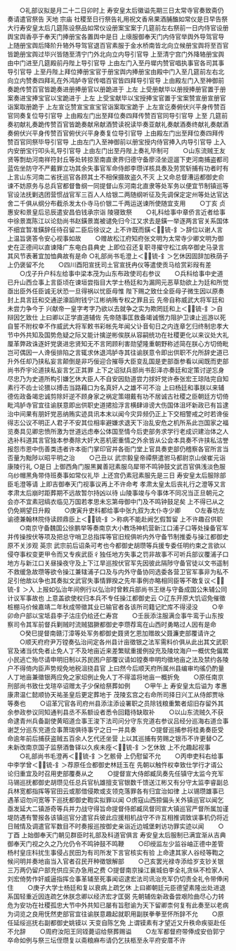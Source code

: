 <!-- { "loadSidebar": true } -->
　　○礼部议拟是月二十二日卯时上  寿安皇太后徽谥先期三日太常寺官奏致斋仍奏请遣官祭告  天地  宗庙  社稷至日行祭告礼用祝文香帛果酒脯醢如常仪是日早告祭  大行寿安皇太后几筵陈设祭品如常仪设册案宝案于几筵前左右祭前一日内侍官设册舆宝舆香亭于奉天门捧册宝各置舆中是日  上缞服御奉天门内侍官举舆外导驾官导  上随册宝舆后降阶升辂外导驾官退百官素服于金水桥南皆北向立候册宝舆将至百官皆跪册宝舆过毕兴皆随至清宁门外北向立内导引官导  上至清宁宫门外降辂册宝舆由中门进至几筵殿前丹陛上导引官导  上由左门入至丹墀内赞官唱执事官各司其事导引官导  上至丹陛上拜位捧册宝官于册宝舆内捧册宝由殿中门入至几筵前左右北向立内赞奏四拜礼在外鸿胪寺官传唱百官皆四拜导引官导  上由殿左门入至神御前奏跪传赞百官皆跪奏进册捧册官以册跪进于  上左  上受册献毕以册授捧册官置于册案奏进宝捧宝官以宝跪进于  上左  上受宝献毕以宝授捧宝官置于宝案赞宣册宣册官诣案取册跪于  上左宣讫赞宣宝宣宝官诣案取宝跪于  上左宣讫奏俯伏兴平身传赞百官同奏复位导引官导  上由殿左门出至拜位奏四拜传赞百官同导引官导  上至  几筵前奏初献礼奏跪传赞百官皆跪奏献帛献酒赞读祝读毕奏亚献礼奏献酒奏终献礼奏献酒奏俯伏兴平身传赞百官俯伏兴平身奏复位导引官导  上由殿左门出至拜位奏四拜传赞百官同祭毕导引官导  上由左门入至神御前以册宝授内侍官捧入内导引官导  上入内安册宝行叩头礼导引官导  上由左门出至丹陛上奏礼毕制可
　　○山东流贼王友贤等剽劫河南祥符封丘等处转掠至南直隶界归德守备廖泾坐逗遛下吏河南捕盗都司蓝佐坐防守不严戴罪立功其余失事官军命侍郎李瓒详核具奏及劳赏斩捕有功者时有上言山东河南二省抚巡官各顾其土不相保摄故盗久不灭  上又命总督漕运都御史俞谏不妨原务与总兵官都督鲁纲一同提督山东河南北直隶等处军务以便宜节制镇巡等官设法抚剿选团营惯战官军三百人人给银二两随纲听征及先调保定定州等处达官达舍二千俱从纲分布截杀发太仆寺马价银二千两运送谏所使随宜支用
　　○丁亥  贞惠安和景皇后忌辰遣安昌伯钱承宗诣  陵寝致祭
　　○礼科给事中章侨言近者给事中徐景嵩陈江以论劾尚书赵鐄景嵩被谴免归今江又求去是鐄一举逐两言官关系国体不细宜暂准鐄辞任待召留二臣后徐议之  上不许既而鐄＜锍-釒＞辞位以谢人言  上温旨褒答令安心视事如故
　　○赠故松江府知府张文明为太常寺少卿文明为御史在正德间以直谏降广东电白县典史  上即位召还复职寻擢守松江病卒御史马录言其风节表著宜加恤典故有是命
○礼部尚书毛澄上＜锍-釒＞乞休因固辞加秩荫子  上仍褒留不允
　　○四川酉阳宣抚司土官宣抚冉仪等遣使贡马给赏彩叚有差
　　○戊子升户科左给事中梁本茂为山东布政使司右参议
　　○兵科给事中史道已升山西佥事上言臣顷在谏垣尝指目大学士杨廷和为漏网元恶草劾欲上为廷和所觉亟出臣外任臣诚无状恐一旦得祸以忧臣毋惟  陛下赐之致仕全臣母子微生因以原奏封上具言廷和交通逆濠謟附钱宁江彬纳贿专权之罪且云  先帝自称威武大将军廷和未尝力争今于  兴献帝一皇字考字乃欲以去就争之实为欺罔廷和上＜锍-釒＞自辩因乞致仕  上曰卿以正学直道辅佐  先帝随事匡救备竭诚悃力阻护卫谏止巡游以死自誓不附权幸不作威武大将军敕书彩帐先年闻父讣音旬日之内连章乞归终制忠孝大节中外共知及国势危疑之际又能计擒逆彬俟朕从容嗣统功在社稷更化以来议处大礼厘革弊政诛逐奸党褒进忠贤知无不言罔顾利害勋望隆重朝野称述简在朕心方切倚毗岂可偶因一人谗佞排陷之言辄求休退鸿胪寺其往谕朕意令即出供职不允所辞史道已升外任却乃挟私妄言颠倒是非巧佞迎合摧辱大臣变乱国是吏部亟参看以闻既而吏部尚书乔宇论道挟私妄言乞正其罪  上下之诏狱兵部尚书彭泽亦奏廷和定策讨逆忘身尽忠乃为史道所构引嫌乞休大臣人不自安因劾道尝力捄奸党许泰张宏王琼陆完自知素行不齿士论猥以搏击当路藉口为名真奸人之雄不可不治  上曰杨廷和事朕以来辅德佐政备竭忠诚剪除奸逆不顾身家之祸定策翊戴有功不居诚古社稷之臣朝廷方切倚毗鸿胪寺官宜往谕朕意即出供职史道捃拾浮言横肆诽谤大伤国体沮坏新政已有旨逮治中间果有朋奸党恶纳贿实迹具讯本末以闻今灾异频仍正上下交相警戒之时若谗佞得志公议不明正人君子不安其位相率避嫌求退天下治乱安危之机所系此岂国家之福览奏具见卿忠愤所激为世道远虑奉公体国至情今后吏部务求学行老成识建治体之人选补科道其言官独本参奏除大奸大恶机密重情之外余皆从公会本具奏不许挟私沽誉报怨市恩中伤善类违者许本衙门掌印官并各衙门堂上官具奏吏部仍稽察各官所言当否量为黜陟以昭平明之治
　　○己丑以  武宗毅皇帝禫祭遣驸马都尉京山侯崔元诣  康陵行礼
○是日  上御西角门服黑翼善冠素服乌犀带不鸣钟鼓文武百官俱浅淡色服乌纱帽黑角带侍班奏事如常仪礼毕  上还宫仍素冠素服先是三日  寿安皇太后服除部臣毛澄等请  上即吉御奉天门视事议再上不许命考  孝肃太皇太后丧礼行之澄等又言  孝肃太后崩时距葬期不远故暂尔持凶以待  山陵事竣与今事体不同况当正旦朝元之会亦不宜素冠缟衣临见万国若孝思未忘第毋御中门及不鸣钟鼓足矣  上不得已从之仍免朔望日升殿
　　○庚寅升吏科都给事中张九叙为太仆寺少卿
　　○左春坊左谕德兼翰林院侍读顾鼎臣上＜锍-釒＞称病不能赴阙乞假暂留  上不许趣召供职
　　○南京守备魏国公徐鹏举等奏南京大小教场神机营新江口浦子口等处操备官军并传操按伏等项及把总守哨卫总指挥等官旧规俱听内外守备节制推委与操江都御史原不关涉观  英宗  武宗前后诏条可考也今都御史胡瓒等兵援专委任明约束之言欲以侵夺事权变更甲令而又专疾武臣彳独任地方失事之罚非故事不可听兵部议覆浦子口地方与新江口关昼操夜守及上下江旱巡按伏官军先因彼此隔陟守备官徒以文书遥制不救缓急故瓒等欲令操江兼辖浦子口及与内外守备协同选委各营卫官军事非为私不足引他故以争也其奏拟文武官失事情罪揆之先年事例亦略相同臣等不敢复议＜锍-釒＞入  上报如弘治年间例行以弘治时曾敕兵部尚书王继与守备成国公朱辅公同计议军事故也  上意盖欲使权归本兵不专任操江都御史云
○辽东开原大饥诏免催徵桩棚马价候嘉靖二年秋成带徵其业已输官者各该所司籍记贮库不得浸没
　　○辛卯命户部以宝坻县李子沽庄仍给还仁寿宫
　　○壬辰添注服满佥事牛鸾于山东按察司令其军前督兵剿贼时流贼猖獗都御史李瓒荐鸾在山西时勇略过人因有是命
　　○癸巳提督南赣汀漳等处军务都御史聂贤乞恩加赠故父聂濂吏部覆请许之
　　○顺天府府尹万镗奏弘治间定各州县计亩徵银之法军需料价俱从此出其文武职官及诸当优免者止免人丁不及地亩近来差繁赋重援例投充及陵坟海户一概优免偏累小民逃亡殆尽请申明旧制以苏民困户部覆议请如镗奏申明均徵地亩之法及禁约各陵户不得倚内臣声势规免地税沮挠县官  上曰然今后顺天府所属州县编审均徭仍酌量人丁地亩兼徵银两应免之家炤例止免人丁不得滥将地亩一概折免
　　○原任南京刑部尚书致仕戈瑄卒诏赠太子少保给祭葬如例
　　○甲午上  寿安皇太后谥为  孝惠康肃温仁懿顺协天祐圣皇后更定葬地于  茂陵玄宫之右命所司择日兴工从侍郎贾咏等奏也
　　○诏革冗官各司府州县添注添设署职之员除钱粮重繁者炤旧存留外其余参政参议同知通判县丞不系额设者悉令回籍待缺取补
　　○以山东流贼久不获命逮青州兵备副使黄昭道佥事王浚下法司问分守东兖道右参议吕经分巡海右道佥事谢芝分巡东兖道佥事萧瑞俱待事宁之日一并具奏
　　○提督巡捕参将桂勇奏臣受命逾年前后捕获盗贼五百余人乞代还坐营  上以其巡捕有劳赐之银币不许更替○乙未新改南京国子监祭酒鲁铎以久疾未痊＜锍-釒＞乞休致  上不允趣起视事
　　○礼部尚书毛澄再＜锍-釒＞乞骸骨  上仍慰留不允
　　○丙申吏科右给事中李学曾＜锍-釒＞荐原任佥都御史林廷玉在  先朝以触忤权幸致仕学行才谞公论归重宜及时召用吏部覆奏从之
　　○提督宣大侍郎臧凤奏先任镇守太监今充军马锡巡抚都御史胡瓒见任总兵官杭雄擅支官银数千馈送江彬又有分守太监李睿副总兵林宽都指挥等官田云或那借侵欺或支领克落罪各有归宜治如律  上以锡瓒雄事已遇革诏勿问宽等下巡抚都御史鞫实拟罪以闻
○虏寇山西掠偏头关外镇巡官以闻乞亟发延大二镇游奇等兵并力战守得旨命提督侍郎臧凤督同宣大镇巡官严督所属加谨堤防遇有警报各该镇巡官分遣官兵彼此应援相机战守不许互相推调致误事机仍将近日贼情及调遣官军数目不时奏报巡按御史亲诣近边城堡剌访功罪实迹以闻
　　○丁酉  上始御奉天门朝见群臣时礼部及科道官俱言  寿安皇太后服制已满宜渐从吉典御奉天门视之久之乃允仍令不鸣钟鼓不鸣鞭
　　○印绶监左少监谷岫正德中差管杨村皇庄科扰生事侵占民田为有司所发下言官核实有验  上命逮其家人谷经等鞫之候问明并奏地亩当入官者召民开种徵银解部
　　○己亥罢光禄寺添给岁支钞关银三万两仍留户部充供应买办急用之费
○提督南京操江襄城伯李全礼贪纵不检家人刘宏倚势作奸威逼指挥佥事革辅至死事闻诏逮宏法司讯治充军仍切责全礼令带俸闲住
　　○庚子大学士杨廷和复以衰病上疏乞休  上曰卿朝廷元臣德望素隆出处进退系国轻重近因连疏乞休朕念卿以经济宏才匡弼  先朝辅佐新政备尝艰险曲尽心力转危为安功在社稷孤忠大节中外共知已屡有旨慰谕为天下留卿柰何复有此奏至以老病为词览之良用怃然吏部官宜往谕朕意趣起就职用副朕拳拳至怀所辞不允
　　○原任延绥巡抚右副都御史姚镆以  天变自陈乞免  上谓镆素有才望近又升秩命疾驱赴任不允辞
　　○周府汝阳王同铚薨诏给祭葬赐谥
　　○左军都督府带俸成安伯郭宁卒命如例与祭三坛侄瓒复以斋粮麻布请仍乞扶柩至永平府安厝不许
